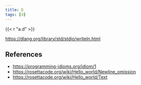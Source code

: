 ```yaml
---
title: D
tags: [d]
---
```


{{< r "a.d" >}}

<https://dlang.org/library/std/stdio/writeln.html>

## References

- <https://programming-idioms.org/idiom/1>
- <https://rosettacode.org/wiki/Hello_world/Newline_omission>
- <https://rosettacode.org/wiki/Hello_world/Text>
